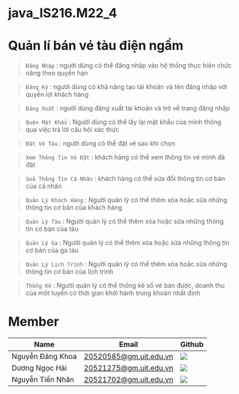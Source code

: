# java_IS216.M22_4

# Quản lí bán vé tàu điện ngầm
<!-- Badge -->


> ```Đăng Nhập``` : người dùng có thể đăng nhập vào hệ thống thực hiện chức năng theo quyền hạn

> ```Đăng Ký``` : người dùng có khả năng tạo tài khoản và tên đăng nhập với quyền lợi khách hàng

> ```Đăng Xuất``` : người dùng đăng xuất tài khoản và trờ về trang đăng nhập

> ```Quên Mật Khẩu``` : Người dùng có thể lấy lại mật khẩu của mình thông qua việc trả lời câu hỏi xác thực

> ```Đặt Vé Tàu``` : người dùng có thể đặt vé sao khi chọn

> ```Xem Thông Tin Vé Đặt``` : khách hàng có thể xem thông tin vé mình đã đặt 

> ```Sửa Thông Tin Cá Nhân``` : khách hàng có thể sửa đổi thông tin cơ bản của cá nhân

> ```Quản Lý Khách Hàng``` : Người quản lý có thể thêm xóa hoặc sửa những thông tin cơ bản của khách hàng

> ```Quản Lý Tàu``` : Người quản lý có thể thêm xóa hoặc sửa những thông tin cơ bản của tàu

> ```Quản Lý Ga``` : Người quản lý có thể thêm xóa hoặc sửa những thông tin cơ bản của ga tàu

> ```Quản Lý Lịch Trình``` : Người quản lý có thể thêm xóa hoặc sửa những thông tin cơ bản của lịch trình

> ```Thống Kê``` : Người quản lý có thể thống kê số vé bán được, doanh thu của một tuyến có thời gian khởi hành trong khoản nhất định


# Member
| Name      | Email                  | Github                                                                                                                               |
| --------------- | ---------------------- | ---------------------------------------------------------------------------------------------------------------------------    |
| Nguyễn Đăng Khoa | 20520585@gm.uit.edu.vn | [![](https://img.shields.io/badge/20520585-%2324292f.svg?style=flat-square&logo=github  )](https://github.com/20520585)       |
| Dương Ngọc Hải   | 20521275@gm.uit.edu.vn | [![](https://img.shields.io/badge/20521275-%2324292f.svg?style=flat-square&logo=github   )](https://github.com/NgocHai0511)   |
| Nguyễn Tiến Nhân | 20521702@gm.uit.edu.vn | [![](https://img.shields.io/badge/20521702-%2324292f.svg?style=flat-square&logo=github   )](https://github.com/nhannguyen345) |
